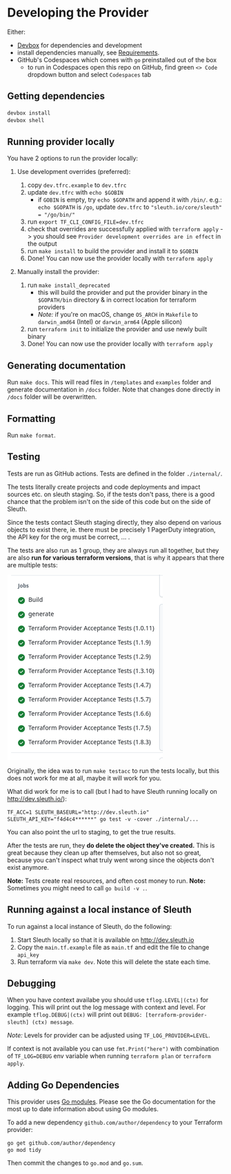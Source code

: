 # Developing the Provider

Either:

- [Devbox](https://www.jetpack.io/devbox/docs/installing_devbox/) for dependencies and development
- install dependencies manually, see [Requirements](../../README.md).
- GitHub's Codespaces which comes with `go` preinstalled out of the box
    - to run in Codespaces open this repo on GitHub, find green `<> Code` dropdown button and select `Codespaces` tab

## Getting dependencies

```sh
devbox install
devbox shell
```

## Running provider locally
You have 2 options to run the provider locally:

1. Use development overrides (preferred):
    1. copy `dev.tfrc.example` to `dev.tfrc`
    1. update `dev.tfrc` with `echo $GOBIN`
        - if `GOBIN` is empty, try `echo $GOPATH` and append it with `/bin/`. e.g.: `echo $GOPATH` is `/go`, update `dev.tfrc` to `"sleuth.io/core/sleuth" = "/go/bin/"`
    1. run `export TF_CLI_CONFIG_FILE=dev.tfrc`
    1. check that overrides are successfully applied with `terraform apply` -> you should see `Provider development overrides are in effect` in the output
    1. run `make install` to build the provider and install it to `$GOBIN`
    1. Done! You can now use the provider locally with `terraform apply`

2. Manually install the provider:
    1. run `make install_deprecated`
        - this will build the provider and put the provider binary in the `$GOPATH/bin` directory & in correct location for terraform providers
        - *Note:* if you're on macOS, change `OS_ARCH` in `Makefile` to `darwin_amd64` (Intel) or `darwin_arm64` (Apple silicon)
    2. run `terraform init` to initialize the provider and use newly built binary
    3. Done! You can now use the provider locally with `terraform apply`

## Generating documentation
Run `make docs`. This will read files in `/templates` and `examples` folder and generate documentation in `/docs` folder. Note that changes done directly in `/docs` folder will be overwritten.

## Formatting
Run `make format`.

## Testing

Tests are run as GitHub actions. Tests are defined in the folder `./internal/`.

The tests literally create projects and code deployments and impact sources etc. on sleuth staging. So, if the tests don't pass, there is a good chance that the problem isn't on the side of this code but on the side of Sleuth.

Since the tests contact Sleuth staging directly, they also depend on various objects to exist there, ie. there must be precisely 1 PagerDuty integration, the API key for the org must be correct, ... .

The tests are also run as 1 group, they are always run all together, but they are also **run for various terraform versions**, that is why it appears that there are multiple tests:

![img.png](tests.png)

Originally, the idea was to run `make testacc` to run the tests locally, but this does not work for me at all, maybe it will work for you.

What did work for me is to call (but I had to have Sleuth running locally on http://dev.sleuth.io/):

```shell
TF_ACC=1 SLEUTH_BASEURL="http://dev.sleuth.io" SLEUTH_API_KEY="f4d4c4******" go test -v -cover ./internal/...
```

You can also point the url to staging, to get the true results.

After the tests are run, they **do delete the object they've created.** This is great because they clean up after themselves, but also not so great, because you can't inspect what truly went wrong since the objects don't exist anymore.


**Note:** Tests create real resources, and often cost money to run.
**Note:** Sometimes you might need to call `go build -v .`.

## Running against a local instance of Sleuth
To run against a local instance of Sleuth, do the following:
1. Start Sleuth locally so that it is available on http://dev.sleuth.io
2. Copy the `main.tf.example` file as `main.tf` and edit the file to change `api_key`
3. Run terraform via `make dev`. Note this will delete the state each time.

## Debugging
When you have context availabe you should use `tflog.LEVEL|(ctx)` for logging. This will print out the log message with context and level. For example `tflog.DEBUG|(ctx)` will print out `DEBUG: [terraform-provider-sleuth] (ctx) message`.

*Note:* Levels for provider can be adjusted using `TF_LOG_PROVIDER=LEVEL`.

If context is not available you can use `fmt.Print("here")` with combination of `TF_LOG=DEBUG` env variable when running `terraform plan` or `terraform apply`.

## Adding Go Dependencies
This provider uses [Go modules](https://github.com/golang/go/wiki/Modules).
Please see the Go documentation for the most up to date information about using Go modules.

To add a new dependency `github.com/author/dependency` to your Terraform provider:

```
go get github.com/author/dependency
go mod tidy
```

Then commit the changes to `go.mod` and `go.sum`.
